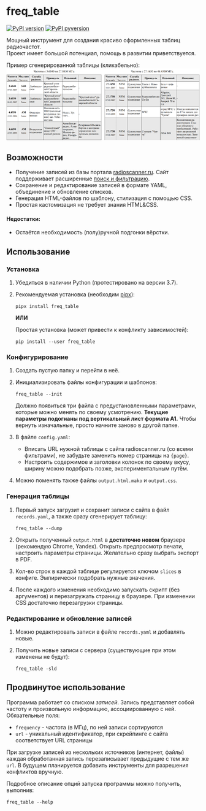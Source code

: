 # freq_table

[![PyPI version](https://img.shields.io/pypi/v/freq_table.svg)](https://pypi.org/project/freq_table/)
[![PyPI pyversion](https://img.shields.io/pypi/pyversions/freq_table.svg)](https://pypi.org/project/freq_table/)

Мощный инструмент для создания красиво оформленных таблиц радиочастот.\
Проект имеет большой потенциал, помощь в развитии приветствуется.

Пример сгенерированной таблицы (кликабельно):
[![Sample](https://github.com/snowwm/freq-table/raw/master/samples/preview.png)](https://github.com/snowwm/freq-table/raw/master/samples/output.pdf)

## Возможности

* Получение записей из базы портала [radioscanner.ru](http://www.radioscanner.ru/base/).
  Сайт поддерживает расширенные [поиск и фильтрацию](http://www.radioscanner.ru/base/index.php?action=search1).
* Сохранение и редактирование записей в формате YAML, объединение и обновление списков.
* Генерация HTML-файлов по шаблону, стилизация с помощью CSS.
* Простая кастомизация не требует знания HTML&CSS.

#### Недостатки:
* Остаётся необходимость (полу)ручной подгонки вёрстки.

## Использование

### Установка

1. Убедиться в наличии Python (протестировано на версии 3.7).
2. Рекомендуемая установка (необходим [pipx](https://github.com/pipxproject/pipx)):

       pipx install freq_table
      
   **ИЛИ**

   Простая установка (может привести к конфликту зависимостей):

       pip install --user freq_table
      
### Конфигурирование

1. Создать пустую папку и перейти в неё.
2. Инициализировать файлы конфигурации и шаблонов:

       freq_table --init

   Должно появиться три файла с предустановленными параметрами, которые можно менять по своему усмотрению.
   **Текущие параметры подогнаны под вертикальный лист формата A1.**
   Чтобы вернуть изначальные, просто начните заново в другой папке.
3. В файле `config.yaml`:
   * Вписать URL нужной таблицы с сайта radioscanner.ru (со всеми фильтрами), не забудьте заменить номер страницы на `{page}`.
   * Настроить содержимое и заголовки колонок по своему вкусу, ширину можно подобрать позже, экспериментальным путём.
4. Можно поменять также файлы `output.html.mako` и `output.css`.

### Генерация таблицы

1. Первый запуск загрузит и сохранит записи с сайта в файл `records.yaml`, а также сразу сгенерирует таблицу:

       freq_table --dump

2. Открыть полученный `output.html` в **достаточно новом** браузере (рекомендую Chrome, Yandex).
   Открыть предпросмотр печати, настроить параметры страницы. Желательно сразу выбрать экспорт в PDF.
3. Кол-во строк в каждой таблице регулируется ключом `slices` в конфиге.
   Эмпирически подобрать нужные значения.
4. После каждого изменения необходимо запускать скрипт (без аргументов) и перезагружать страницу в браузере.
   При изменении CSS достаточно перезагрузки страницы.

### Редактирование и обновление записей    

1. Можно редактировать записи в файле `records.yaml` и добавлять новые.
3. Получить новые записи с сервера (существующие при этом изменены не будут):

       freq_table -sld

## Продвинутое использование

Программа работает со списком *записей*.
Запись представляет собой частоту и произвольную информацию, ассоциированную с ней.
Обязательные поля:
* `frequency` - частота (в МГц), по ней записи сортируются
* `url` - уникальный идентификатор, при скрейпинге с сайта соответствует URL страницы

При загрузке записей из нескольких источников (интернет, файлы) каждая обработанная запись перезаписывает предыдущие с тем же `url`.
В будущем планируется добавить инструменты для разрешения конфликтов вручную.

Подробное описание опций запуска программы можно получить, выполнив:

    freq_table --help
